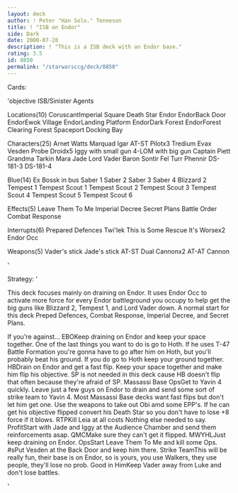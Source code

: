 ```yaml
---
layout: deck
author: ! Peter "Han Solo." Tenneson
title: ! "ISB on Endor"
side: Dark
date: 2000-07-28
description: ! "This is a ISB deck with an Endor base."
rating: 3.5
id: 8850
permalink: "/starwarsccg/deck/8850"
---
```

Cards: 

'objective
ISB/Sinister Agents

Locations(10)
CoruscantImperial Square
Death Star
Endor
EndorBack Door
EndorEwok Village
EndorLanding Platform
EndorDark Forest
EndorForest Clearing
Forest
Spaceport Docking Bay

Characters(25)
Arnet
Watts
Marquad
Igar
AT-ST Pilotx3
Tredium
Evax
Vesden
Probe Droidx5
Iggy with small gun
4-LOM with big gun
Captain Piett
Grandma Tarkin
Mara Jade
Lord Vader
Baron Sontir Fel
Turr Phennir
DS-181-3
DS-181-4

Blue(14)
Ex
Bossk in bus
Saber 1
Saber 2
Saber 3
Saber 4
Blizzard 2
Tempest 1
Tempest Scout 1
Tempest Scout 2
Tempest Scout 3
Tempest Scout 4
Tempest Scout 5
Tempest Scout 6

Effects(5)
Leave Them To Me
Imperial Decree
Secret Plans
Battle Order
Combat Response

Interrupts(6)
Prepared Defences
Twi'lek
This is Some Rescue
It's Worsex2
Endor Occ

Weapons(5)
Vader's stick
Jade's stick
AT-ST Dual Cannonx2
AT-AT Cannon

'

Strategy: '

This deck focuses mainly on draining on Endor.  It uses Endor Occ to activate more force for every Endor battleground you occupy to help get the big guns like Blizzard 2, Tempest 1, and Lord Vader down.
A normal start for this deck Preped Defences, Combat Response, Imperial Decree, and Secret Plans.

If you're against...
EBOKeep draining on Endor and keep your space together.  One of the last things you want to do is go to Hoth.	If he uses T-47 Battle Formation you're gonna have to go after him on Hoth, but you'll probably beat his ground.  If you do go to Hoth keep your ground together.
HBDrain on Endor and get a fast flip.	Keep your space together and make him flip his objective.  SP is not needed in this deck cause HB doesn't flip that often because they're afraid of SP.
Massassi Base OpsGet to Yavin 4 quickly.  Leave just a few guys on Endor to drain and send some sort of strike team to Yavin 4.  Most Massassi Base decks want fast flips but don't let him get one.	Use the weapons to take out Obi amd some EPP's.  If he can get his objective flipped convert his Death Star so you don't have to lose +8 force if it blows.
RTPKill Leia at all costs  Nothing else needed to say.
ProfitStart with Jade and Iggy at the Audience Chamber and send them reinforcements asap.
QMCMake sure they can't get it flipped.
MWYHLJust keep draining on Endor.
OpsStart Leave Them To Me and kill some Ops.
#sPut Vesden at the Back Door and keep him there.
Strike TeamThis will be really fun, their base is on Endor, so is yours, you use Walkers, they use people, they'll lose no prob.
Good in HimKeep Vader away from Luke and don't lose battles.


'
